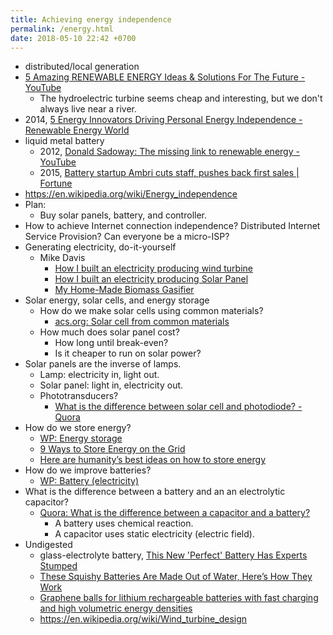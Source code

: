 ```yaml
---
title: Achieving energy independence
permalink: /energy.html
date: 2018-05-10 22:42 +0700
---
```


- distributed/local generation
- [5 Amazing RENEWABLE ENERGY Ideas & Solutions For The Future - YouTube](https://www.youtube.com/watch?v=JKXnQnaiqI8)
    - The hydroelectric turbine seems cheap and interesting, but we don't always live near a river.
- 2014, [5 Energy Innovators Driving Personal Energy Independence - Renewable Energy World](https://www.renewableenergyworld.com/articles/2014/07/5-energy-innovators-driving-personal-energy-independence.html)
- liquid metal battery
    - 2012, [Donald Sadoway: The missing link to renewable energy - YouTube](https://www.youtube.com/watch?v=Sddb0Khx0yA)
    - 2015, [Battery startup Ambri cuts staff, pushes back first sales | Fortune](http://fortune.com/2015/09/11/liquid-metal-battery-layoffs/)
- https://en.wikipedia.org/wiki/Energy_independence
- Plan:
    - Buy solar panels, battery, and controller.
- How to achieve Internet connection independence?
Distributed Internet Service Provision?
Can everyone be a micro-ISP?
- Generating electricity, do-it-yourself
    - Mike Davis
        - [How I built an electricity producing wind turbine](http://www.mdpub.com/Wind_Turbine/)
        - [How I built an electricity producing Solar Panel](http://www.mdpub.com/SolarPanel/index.html)
        - [My Home-Made Biomass Gasifier](http://www.mdpub.com/gasifier/index.html)
- Solar energy, solar cells, and energy storage
    - How do we make solar cells using common materials?
        - [acs.org: Solar cell from common materials](https://www.acs.org/content/acs/en/pressroom/newsreleases/2012/august/new-solar-panels-made-with-more-common-metals-could-be-cheaper-and-more-sustainable.html)
    - How much does solar panel cost?
        - How long until break-even?
        - Is it cheaper to run on solar power?
- Solar panels are the inverse of lamps.
    - Lamp: electricity in, light out.
    - Solar panel: light in, electricity out.
    - Phototransducers?
        - [What is the difference between solar cell and photodiode? - Quora](https://www.quora.com/What-is-the-difference-between-solar-cell-and-photodiode)
- How do we store energy?
    - [WP: Energy storage](https://en.wikipedia.org/wiki/Energy_storage)
    - [9 Ways to Store Energy on the Grid](http://discovermagazine.com/2015/july-aug/26-power-stash)
    - [Here are humanity’s best ideas on how to store energy](https://arstechnica.com/information-technology/2017/10/a-world-tour-of-some-of-the-biggest-energy-storage-schemes/)
- How do we improve batteries?
    - [WP: Battery (electricity)](https://en.wikipedia.org/wiki/Battery_(electricity))
- What is the difference between a battery and an an electrolytic capacitor?
    - [Quora: What is the difference between a capacitor and a battery?](https://www.quora.com/What-is-the-difference-between-a-capacitor-and-a-battery)
        - A battery uses chemical reaction.
        - A capacitor uses static electricity (electric field).
- Undigested
    - glass-electrolyte battery, [This New 'Perfect' Battery Has Experts Stumped](https://www.youtube.com/watch?v=YAg_8iCLIIw)
    - [These Squishy Batteries Are Made Out of Water, Here’s How They Work](https://www.youtube.com/watch?v=3BZFyT-VC-I)
    - [Graphene balls for lithium rechargeable batteries with fast charging and high volumetric energy densities](https://www.nature.com/articles/s41467-017-01823-7)
    - https://en.wikipedia.org/wiki/Wind_turbine_design
